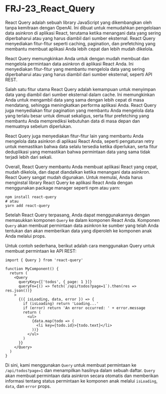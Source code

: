 # FRJ-23_React_Query

React Query adalah sebuah library JavaScript yang dikembangkan oleh tanpa kemitraan dengan OpenAI. Ini dibuat untuk memudahkan pengelolaan data asinkron di aplikasi React, terutama ketika menangani data yang sering diperbaharui atau yang harus diambil dari sumber eksternal. React Query menyediakan fitur-fitur seperti caching, pagination, dan prefetching yang membantu membuat aplikasi Anda lebih cepat dan lebih mudah dikelola.

React Query memungkinkan Anda untuk dengan mudah membuat dan mengelola permintaan data asinkron di aplikasi React Anda. Ini menyediakan fitur-fitur yang membantu mengelola data yang sering diperbaharui atau yang harus diambil dari sumber eksternal, seperti API REST.

Salah satu fitur utama React Query adalah kemampuan untuk menyimpan data yang diambil dari sumber eksternal dalam cache. Ini memungkinkan Anda untuk mengambil data yang sama dengan lebih cepat di masa mendatang, sehingga meningkatkan performa aplikasi Anda. React Query juga menyediakan fitur pagination yang membantu Anda mengelola data yang terlalu besar untuk dimuat sekaligus, serta fitur prefetching yang membantu Anda memprediksi kebutuhan data di masa depan dan memuatnya sebelum diperlukan.

React Query juga menyediakan fitur-fitur lain yang membantu Anda mengelola data asinkron di aplikasi React Anda, seperti pengaturan retry untuk memastikan bahwa data selalu tersedia ketika diperlukan, serta fitur deduplikasi yang memastikan bahwa permintaan data yang sama tidak terjadi lebih dari sekali.

Overall, React Query membantu Anda membuat aplikasi React yang cepat, mudah dikelola, dan dapat diandalkan ketika menangani data asinkron. React Query sangat mudah digunakan. Untuk memulai, Anda harus menginstal library React Query ke aplikasi React Anda dengan menggunakan package manager seperti npm atau yarn:

    npm install react-query
    # atau
    yarn add react-query

Setelah React Query terpasang, Anda dapat menggunakannya dengan memasukkan komponen `Query` ke dalam komponen React Anda. Komponen `Query` akan membuat permintaan data asinkron ke sumber yang telah Anda tentukan dan akan memberikan data yang diperoleh ke komponen anak Anda melalui props.

Untuk contoh sederhana, berikut adalah cara menggunakan Query untuk membuat permintaan ke API REST:

    import { Query } from 'react-query'

    function MyComponent() {
      return (
        <Query
          queryKey={['todos', { page: 1 }]}
          queryFn={() => fetch(`/api/todos?page=1`).then(res => res.json())}
        >
          {({ isLoading, data, error }) => {
            if (isLoading) return 'Loading...'
            if (error) return 'An error occurred: ' + error.message
            return (
              <ul>
                {data.map(todo => (
                  <li key={todo.id}>{todo.text}</li>
                ))}
              </ul>
            )
          }}
        </Query>
      )
    }
    
Di sini, kami menggunakan `Query` untuk membuat permintaan ke `/api/todos?page=1` dan menampilkan hasilnya dalam sebuah daftar. `Query` akan membuat permintaan data asinkron secara otomatis dan memberikan informasi tentang status permintaan ke komponen anak melalui `isLoading`, `data`, dan `error` props.

